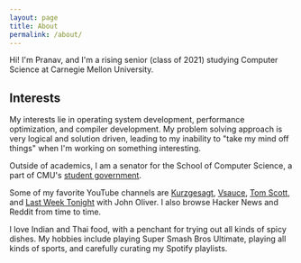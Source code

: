 ```yaml
---
layout: page
title: About
permalink: /about/
---
```


Hi! I'm Pranav, and I'm a rising senior (class of 2021) studying Computer Science at Carnegie Mellon University.

## Interests

My interests lie in operating system development, performance optimization, and compiler development. My problem solving approach is very logical and solution driven, leading to my inability to "take my mind off things" when I'm working on something interesting.

Outside of academics, I am a senator for the School of Computer Science, a part of CMU's [student government](https://www.cmu.edu/stugov/).

Some of my favorite YouTube channels are [Kurzgesagt](https://www.youtube.com/channel/UCsXVk37bltHxD1rDPwtNM8Q), [Vsauce](https://www.youtube.com/user/Vsauce), [Tom Scott](https://www.youtube.com/user/enyay), and [Last Week Tonight](https://www.youtube.com/user/LastWeekTonight) with John Oliver. I also browse Hacker News and Reddit from time to time.

I love Indian and Thai food, with a penchant for trying out all kinds of spicy dishes. My hobbies include playing Super Smash Bros Ultimate, playing all kinds of sports, and carefully curating my Spotify playlists.
